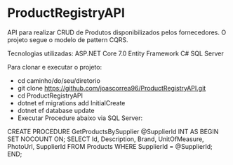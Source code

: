 # ProductRegistryAPI
API para realizar CRUD de Produtos disponibilizados pelos fornecedores. O projeto segue o modelo de pattern CQRS.

Tecnologias utilizadas:
ASP.NET Core 7.0
Entity Framework
C#
SQL Server

Para clonar e executar o projeto:
- cd caminho/do/seu/diretorio
- git clone https://github.com/joascorrea96/ProductRegistryAPI.git
- cd ProductRegistryAPI
- dotnet ef migrations add InitialCreate
- dotnet ef database update
- Executar Procedure abaixo via SQL Server: 

CREATE PROCEDURE GetProductsBySupplier @SupplierId INT AS BEGIN SET NOCOUNT ON;
    SELECT 
        Id,
        Description,
        Brand,
        UnitOfMeasure,
        PhotoUrl,
        SupplierId
    FROM 
        Products
    WHERE 
        SupplierId = @SupplierId;
END;
